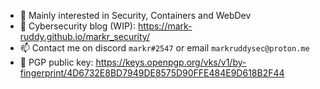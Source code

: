 - 🔬 Mainly interested in Security, Containers and WebDev
- 📖 Cybersecurity blog (WIP): <https://mark-ruddy.github.io/markr_security/>
- 📫 Contact me on discord `markr#2547` or email `markruddysec@proton.me`
- 🔑 PGP public key: https://keys.openpgp.org/vks/v1/by-fingerprint/4D6732E8BD7949DE8575D90FFE484E9D618B2F44
